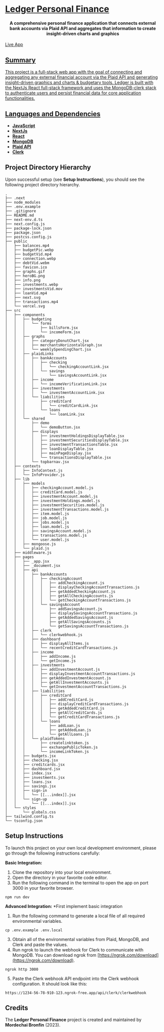 
  # [Ledger Personal Finance](https://www.ledgerpf.com/)



<h4 align="center">A comprehensive personal finance application that connects external bank accounts via Plaid API and aggregates that information to create insight-driven charts and graphics</h1>

 <a href="https://www.ledgerpf.com/">Live App



## Summary

This project is a full-stack web app with the goal of connecting and aggregating any external financial account via the Plaid API and generating insight-driven graphics and charts & budgetary tools. Ledger is built with the NextJs React full-stack framework and uses the MongoDB-clerk stack to authenticate users and persist financial data for core application functionalities.

## Languages and Dependencies

* **[JavaScript](https://developer.mozilla.org/en-US/docs/Web/JavaScript)**
* **[NextJs](https://nextjs.org/)**
* **[React](https://react.dev/)**
* **[MongoDB]()**
* **[Plaid API](https://plaid.com/)**
* **[Clerk](https://clerk.com/)**




## Project Directory Hierarchy

Upon successful setup (see **Setup Instructions**), you should see the following project directory hierarchy.

```
.
├── .next
├── node_modules
├── .env.example
├── .gitignore
├── README.md
├── next-env.d.ts
├── next.config.js
├── package-lock.json
├── package.json
├── postcss.config.js
├── public
│   ├── balances.mp4
│   ├── budgetPic.webp
│   ├── budgetVid.mp4
│   ├── connection.webp
│   ├── debtVid.webm
│   ├── favicon.ico
│   ├── graphs.gif
│   ├── heroBG.png
│   ├── info.png
│   ├── investments.webp
│   ├── investmentsVid.mov
│   ├── loanVid.mp4
│   ├── next.svg
│   ├── transactions.mp4
│   └── vercel.svg
├── src
│   ├── components
│   │   ├── budgeting
│   │   │   └── forms
│   │   │       ├── billsForm.jsx
│   │   │       └── incomeForm.jsx
│   │   ├── graphs
│   │   │   ├── categoryDonutChart.jsx
│   │   │   ├── merchantsHorizontalGraph.jsx
│   │   │   └── weeklySpendingChart.jsx
│   │   ├── plaidLinks
│   │   │   ├── bankAccounts
│   │   │   │   ├── checking
│   │   │   │   │   └── checkingAccountLink.jsx
│   │   │   │   └── savings
│   │   │   │       └── savingsAccountLink.jsx
│   │   │   ├── income
│   │   │   │   └── incomeVerificationLink.jsx
│   │   │   ├── investments
│   │   │   │   └── investmentAccountLink.jsx
│   │   │   └── liabilities
│   │   │       ├── creditCard
│   │   │       │   └── creditCardLink.jsx
│   │   │       └── loans
│   │   │           └── loanLink.jsx
│   │   └── shared
│   │       ├── demo
│   │       │   └── demoButton.jsx
│   │       ├── displays
│   │       │   ├── investmentHoldingsDisplayTable.jsx
│   │       │   ├── investmentSecuritiesDisplayTable.jsx
│   │       │   ├── investmentTransactionsTable.jsx
│   │       │   ├── loanDisplayTable.jsx
│   │       │   ├── mainPageDisplay.jsx
│   │       │   └── transactionsDisplayTable.jsx
│   │       └── topbarnav.jsx
│   ├── contexts
│   │   ├── InfoContext.js
│   │   └── InfoProvider.js
│   ├── lib
│   │   ├── models
│   │   │   ├── checkingAccount.model.js
│   │   │   ├── creditCard.model.js
│   │   │   ├── investmentAccount.model.js
│   │   │   ├── investmentHoldings.model.js
│   │   │   ├── investmentSecurities.model.js
│   │   │   ├── investmentTransactions.model.js
│   │   │   ├── item.model.js
│   │   │   ├── job.model.js
│   │   │   ├── jobs.model.js
│   │   │   ├── loan.model.js
│   │   │   ├── savingsAccount.model.js
│   │   │   ├── transactions.model.js
│   │   │   └── user.model.js
│   │   ├── mongoose.js
│   │   └── plaid.js
│   ├── middleware.js
│   ├── pages
│   │   ├── _app.jsx
│   │   ├── _document.jsx
│   │   ├── api
│   │   │   ├── bankAccounts
│   │   │   │   ├── checkingAccount
│   │   │   │   │   ├── addCheckingAccount.js
│   │   │   │   │   ├── displayCheckingAccountTransactions.js
│   │   │   │   │   ├── getAddedCheckingAccount.js
│   │   │   │   │   ├── getAllCheckingAccounts.js
│   │   │   │   │   └── getCheckingAccountTransactions.js
│   │   │   │   └── savingsAccount
│   │   │   │       ├── addSavingsAccount.js
│   │   │   │       ├── displaySavingsAccountTransactions.js
│   │   │   │       ├── getAddedSavingsAccount.js
│   │   │   │       ├── getAllSavingsAccounts.js
│   │   │   │       └── getSavingsAccountTransactions.js
│   │   │   ├── clerk
│   │   │   │   └── clerkwebhook.js
│   │   │   ├── dashboard
│   │   │   │   ├── displayAllItems.js
│   │   │   │   └── recentCreditCardTransactions.js
│   │   │   ├── income
│   │   │   │   ├── addIncome.js
│   │   │   │   └── getIncome.js
│   │   │   ├── investments
│   │   │   │   ├── addInvestmentAccount.js
│   │   │   │   ├── displayInvestmentAccountTransactions.js
│   │   │   │   ├── getAddedInvestmentAccount.js
│   │   │   │   ├── getAllInvestmentAccounts.js
│   │   │   │   └── getInvestmentAccountTransactions.js
│   │   │   ├── liabilities
│   │   │   │   ├── creditCard
│   │   │   │   │   ├── addCreditCard.js
│   │   │   │   │   ├── displayCreditCardTransactions.js
│   │   │   │   │   ├── getAddedCreditCard.js
│   │   │   │   │   ├── getAllCreditCards.js
│   │   │   │   │   └── getCreditCardTransactions.js
│   │   │   │   └── loans
│   │   │   │       ├── addLoan.js
│   │   │   │       ├── getAddedLoan.js
│   │   │   │       └── getAllLoans.js
│   │   │   └── plaidTokens
│   │   │       ├── createlinktoken.js
│   │   │       ├── exchangePublicToken.js
│   │   │       └── incomeLinkToken.js
│   │   ├── budgets.jsx
│   │   ├── checking.jsx
│   │   ├── creditcards.jsx
│   │   ├── dashboard.jsx
│   │   ├── index.jsx
│   │   ├── investments.jsx
│   │   ├── loans.jsx
│   │   ├── savings.jsx
│   │   ├── sign-in
│   │   │   └── [[...index]].jsx
│   │   └── sign-up
│   │       └── [[...index]].jsx
│   └── styles
│       └── globals.css
├── tailwind.config.ts
└── tsconfig.json
```

## Setup Instructions

To launch this project on your own local development environment, please go through the following instructions carefully:

**Basic Integration:**
1. Clone the repository into your local environment.
2. Open the directory in your favorite code editor.
3. Run the following command in the terminal to open the app on port 3000 in your favorite browser.

```console 
npm run dev
```
**Advanced Integration:**
*First implement basic integration
1. Run the following command to generate a local file of all required environmental variables.
   
 ```console 
cp .env.example .env.local
```
3. Obtain all of the environmental variables from Plaid, MongoDB, and Clerk and paste the values.
4. Run ngrok to launch the webhook for Clerk to communicate with MongoDB. You can download ngrok from [https://ngrok.com/download](https://ngrok.com/download).

```console 
ngrok http 3000
```

5. Paste the Clerk webhook API endpoint into the Clerk webhook configuration. It should look like this:
```console 
https://1234-56-78-910-123.ngrok-free.app/api/clerk/clerkwebhook
```
 


## Credits

The **Ledger Personal Finance** project is created and maintained by **Mordechai Bronfin** (2023).

